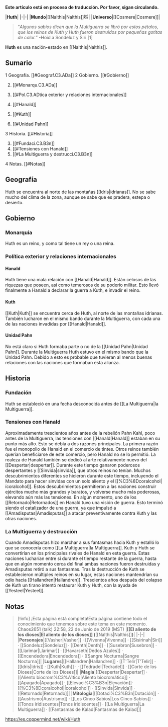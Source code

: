 **Este artículo está en proceso de traducción. Por favor, sigan circulando.**


|**Huth**|
|-|-|
|**Mundo**|[[Nalthis\|Nalthis]]🐱︎|
|**Universo**|[[Cosmere\|Cosmere]]|

>“*Algunos sabios dicen que la Multiguerra se libró por estos pétalos, que los reinos de Kuth y Huth fueron destruidos por pequeñas gotitas de color.*”
\-Hoid a Sondeluz y Siri.[1]


**Huth** es una nación-estado en [[Nalthis\|Nalthis]].

## Sumario

1 Geografía. [[#Geograf.C3.ADa]] 
2 Gobierno. [[#Gobierno]] 

2. [[#Monarqu.C3.ADa]] 
2. [[#Pol.C3.ADtica exterior y relaciones internacionales]] 

2. [[#Hanald]] 
2. [[#Kuth]] 
2. [[#Unidad Pahn]] 




3 Historia. [[#Historia]] 

3. [[#Fundaci.C3.B3n]] 
3. [[#Tensiones con Hanald]] 
3. [[#La Multiguerra y destrucci.C3.B3n]] 


4 Notas. [[#Notas]] 


## Geografía
Huth se encuentra al norte de las montañas [[Idris\|idrianas]]. No se sabe mucho del clima de la zona, aunque se sabe que es pradera, estepa o desierto.

## Gobierno
### Monarquía
Huth es un reino, y como tal tiene un rey o una reina.

### Política exterior y relaciones internacionales
#### Hanald
Huth tiene una mala relación con [[Hanald\|Hanald]]. Están celosos de las riquezas que poseen, así como temerosos de su poderío militar.
Esto llevó finalmente a Hanald a declarar la guerra a Kuth, e invadir el reino.

#### Kuth
[[Kuth\|Kuth]] se encuentra cerca de Huth, al norte de las montañas idrianas. También lucharon en el mismo bando durante la Multiguerra, con cada una de las naciones invadidas por [[Hanald\|Hanald]].

#### Unidad Pahn
No está claro si Huth formaba parte o no de la [[Unidad Pahn\|Unidad Pahn]].
Durante la Multiguerra Huth estuvo en el mismo bando que la Unidad Pahn. Debido a esto es probable que tuvieran al menos buenas relaciones con las naciones que formaban esta alianza.

## Historia
### Fundación
Huth se estableció en una fecha desconocida antes de [[La Multiguerra\|la Multiguerra]].

### Tensiones con Hanald
Aproximadamente trescientos años antes de la rebelión Pahn Kahl, poco antes de la Multiguerra, las tensiones con [[Hanald\|Hanald]] estaban en su punto más alto. Esto se debía a dos razones principales.
La primera razón fue el monopolio de Hanald en el comercio de tintes. Otros reinos también querían beneficiarse de este comercio, pero Hanald no se lo permitió.
La realeza de Hanald también se dedicó al arte relativamente nuevo del [[Despertar\|despertar]]. Durante este tiempo ganaron poderosos despertantes y [[Sinvida\|sinvida]], que otros reinos no tenían. Muchos descubrimientos diferentes se hicieron durante este tiempo, incluyendo el Mandato para hacer sinvidas con un solo aliento y el [[%C3%8Dcoralcohol\|ícoralcohol]]. Estos descubrimientos permitieron a las naciones construir ejércitos mucho más grandes y baratos, y volverse mucho más poderosas, elevando aún más las tensiones.
En algún momento, uno de los [[Retornado\|Retornados]] en Hanald tuvo una visión de guerra. Esto terminó siendo el catalizador de una guerra, ya que impulsó a [[Amadisputas\|Amadisputas]] a atacar preventivamente contra Kuth y las otras naciones.

### La Multiguerra y destrucción
Cuando Amadisputas hizo marchar a sus fantasmas hacia Kuth y  estalló lo que se conocería como [[La Multiguerra\|la Multiguerra]].
Kuth y Huth se convertirían en los principales rivales de Hanald en esta guerra. Estas naciones lucharían entre sí durante el tiempo restante de la guerra, hasta que en algún momento cerca del final ambas naciones fueron destruidas y Amadisputas retiró a sus fantasmas.
Tras la destrucción de Kuth se establecieron múltiples reinos en su lugar, estas naciones mantendrían su odio hacia [[Hallandren\|Hallandren]]. Trescientos años después del colapso de Kuth un tirano intentó restaurar Kuth y Huth, con la ayuda de [[Yesteel\|Yesteel]].

## Notas

> [!info] ¡Esta página está completa!Esta página contiene todo el conocimiento que tenemos sobre este tema en este momento.
Chaos2651 (talk) 22:58, 22 de Junio de 2019 (MST)
|**[[El aliento de los dioses\|El aliento de los dioses]] (**[[Nalthis\|Nalthis]]**)**|
|-|-|
|**Personajes**|[[Vasher\|Vasher]] · [[Vivenna\|Vivenna]] · [[Sisirinah\|Siri]] · [[Sondeluz\|Sondeluz]] · [[Denth\|Denth]] · [[Susebron\|Susebron]] · [[Llarimar\|Llarimar]] · [[Havarseth\|Dedos Azules]] · [[Encendedora\|Encendedora]] · [[Sangre Nocturna\|Sangre Nocturna]]|
|**Lugares**|[[Hallandren\|Hallandren]] · [[T'Telir\|T'Telir]] · [[Idris\|Idris]] · [[Kuth\|Kuth]] ·  · [[Tedradel\|Tedradel]] · [[Corte de los Dioses\|Corte de los Dioses]]|
|**Magia**|[[Despertar\|Despertar]] · [[Aliento biocrom%C3%A1tico\|Aliento biocromático]] · [[Apagado\|Apagado]] · [[Elevaci%C3%B3n\|Elevación]]· [[%C3%8Dcoralcohol\|Ícoralcohol]] · [[Sinvida\|Sinvida]] · [[Retornado\|Retornado]]|
|**Mitología**|[[Dotaci%C3%B3n\|Dotación]] · [[Austrismo\|Austrismo]] · [[Los Cinco Sabios\|Los Cinco Sabios]] · [[Tonos iridiscentes\|Tonos iridiscentes]] · [[La Multiguerra\|La Multiguerra]] · [[Fantasmas de Kalad\|Fantasmas de Kalad]]|



https://es.coppermind.net/wiki/Huth